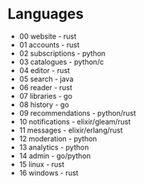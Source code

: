 # Languages
* 00 website - rust
* 01 accounts - rust
* 02 subscriptions - python
* 03 catalogues - python/c
* 04 editor - rust
* 05 search - java
* 06 reader - rust
* 07 libraries - go
* 08 history - go
* 09 recommendations - python/rust
* 10 notifications - elixir/gleam/rust
* 11 messages - elixir/erlang/rust
* 12 moderation - python
* 13 analytics - python
* 14 admin - go/python
* 15 linux - rust
* 16 windows - rust
